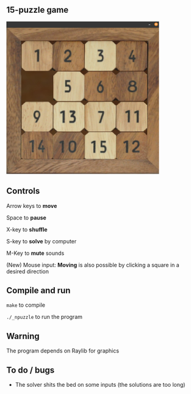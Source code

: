 ## 15-puzzle game

<!-- ![Alt text](/ass/ui.jpg?raw=true "UI")
 -->
<img src="ass/ui.jpg" width="400" height="400">

## Controls
Arrow keys to **move**

Space to **pause**

X-key to **shuffle**

S-key to **solve** by computer

M-Key to **mute** sounds

(New) Mouse input:
**Moving** is also possible by clicking a square in a desired direction

## Compile and run
`make` to compile

`./_npuzzle` to run the program

## Warning

The program depends on Raylib for graphics

## To do / bugs
- The solver shits the bed on some inputs (the solutions are too long)